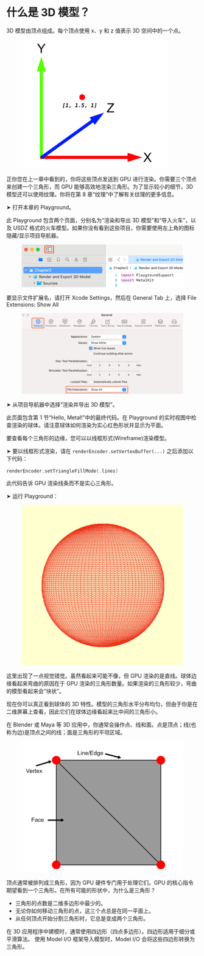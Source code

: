 # 什么是 3D 模型？

3D 模型由顶点组成。每个顶点使用 x、y 和 z 值表示 3D 空间中的一个点。

<figure><img src="../../.gitbook/assets/image (13).png" alt=""><figcaption></figcaption></figure>

正你您在上一章中看到的，你将这些顶点发送到 GPU 进行渲染。你需要三个顶点来创建一个三角形，而 GPU 能够高效地渲染三角形。为了显示较小的细节，3D 模型还可以使用纹理。你将在第 8 章“纹理”中了解有关纹理的更多信息。

➤ 打开本章的 Playground。

此 Playground 包含两个页面，分别名为“渲染和导出 3D 模型”和“导入火车”，以及 USDZ 格式的火车模型。如果你没有看到这些项目，你需要使用左上角的图标隐藏/显示项目导航器。

<figure><img src="../../.gitbook/assets/image (14).png" alt=""><figcaption></figcaption></figure>

要显示文件扩展名，请打开 Xcode Settings，然后在 General Tab 上，选择 File Extensions: Show All

<figure><img src="../../.gitbook/assets/image (15).png" alt=""><figcaption></figcaption></figure>

➤ 从项目导航器中选择“渲染并导出 3D 模型”。

此页面包含第 1 节“Hello, Metal!”中的最终代码。在 Playground 的实时视图中检查渲染的球体。请注意球体如何渲染为实心红色形状并显示为平面。

要查看每个三角形的边缘，您可以以线框形式(Wireframe)渲染模型。

➤ 要以线框形式渲染，请在 `renderEncoder.setVertexBuffer(...)` 之后添加以下代码：&#x20;

```swift
renderEncoder.setTriangleFillMode(.lines) 
```

此代码告诉 GPU 渲染线条而不是实心三角形。

➤ 运行 Playground：

<figure><img src="../../.gitbook/assets/image (16).png" alt=""><figcaption></figcaption></figure>

这里出现了一点视觉错觉。虽然看起来可能不像，但 GPU 渲染的是直线。球体边缘看起来弯曲的原因在于 GPU 渲染的三角形数量。如果渲染的三角形较少，弯曲的模型看起来会“块状”。

现在你可以真正看到球体的 3D 特性。模型的三角形水平分布均匀，但由于你是在二维屏幕上查看，因此它们在球体边缘看起来比中间的三角形小。

在 Blender 或 Maya 等 3D 应用中，你通常会操作点、线和面。点是顶点；线(也称为边)是顶点之间的线；面是三角形的平坦区域。

<figure><img src="../../.gitbook/assets/image (17).png" alt=""><figcaption></figcaption></figure>

顶点通常被排列成三角形，因为 GPU 硬件专门用于处理它们。GPU 的核心指令期望看到一个三角形。在所有可能的形状中，为什么是三角形？

* 三角形的点数是二维多边形中最少的。
* 无论你如何移动三角形的点，这三个点总是在同一平面上。
* 从任何顶点开始分割三角形时，它总是变成两个三角形。

在 3D 应用程序中建模时，通常使用四边形（四点多边形）。四边形适用于细分或平滑算法。 使用 Model I/O 框架导入模型时，Model I/O 会将这些四边形转换为三角形。
